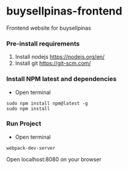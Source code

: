 # buysellpinas-frontend
Frontend website for buysellpinas

### Pre-install requirements
1. Install nodejs https://nodejs.org/en/
2. Install git https://git-scm.com/

### Install NPM latest and dependencies
- Open terminal
```
sudo npm install npm@latest -g
sudo npm install
```

### Run Project
- Open terminal
```
webpack-dev-server
```

Open localhost:8080 on your browser